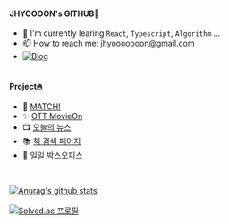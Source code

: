 #### JHYOOOON's GITHUB👋

- 🌱 I'm currently learing <code>React</code>, <code>Typescript</code>, <code>Algorithm</code> ...
- 📫 How to reach me: jhyooooooon@gmail.com
- [![Blog](https://img.shields.io/static/v1?label=&logo=Blogger&logoColor=white&message=Blog&color=Green)](https://blog.naver.com/chon_5)
  <br/><br/>

#### Project🔥

- 🎲 [MATCH!](https://github.com/JHYOOOOON/MATCH)
- ✨ [OTT MovieOn](https://github.com/kwonhyoju/OTT/tree/dev)
- 📺 [오늘의 뉴스](https://github.com/JHYOOOOON/TodayNews)
- 📚 [책 검색 페이지](https://github.com/JHYOOOOON/searchBook)
- 🎥 [일일 박스오피스](https://github.com/JHYOOOOON/dailyBoxOffice)

<br/>

[![Anurag's github stats](https://github-readme-stats.vercel.app/api?username=JHYOOOOON)](https://github.com/anuraghazra/github-readme-stats)
<br/><br/>
[![Solved.ac 프로필](http://mazassumnida.wtf/api/v2/generate_badge?boj=chon_5)](https://solved.ac/chon_5)
